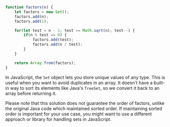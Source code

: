 ```javascript
function factors(n) {
    let factors = new Set();
    factors.add(n);
    factors.add(1);

    for(let test = n - 1; test >= Math.sqrt(n); test--) {
        if(n % test == 0) {
            factors.add(test);
            factors.add(n / test);
        }
    }

    return Array.from(factors);
}
```

In JavaScript, the `Set` object lets you store unique values of any type. This is useful when you want to avoid duplicates in an array. It doesn't have a built-in way to sort its elements like Java's `TreeSet`, so we convert it back to an array before returning it.

Please note that this solution does not guarantee the order of factors, unlike the original Java code which maintained sorted order. If maintaining sorted order is important for your use case, you might want to use a different approach or library for handling sets in JavaScript.
